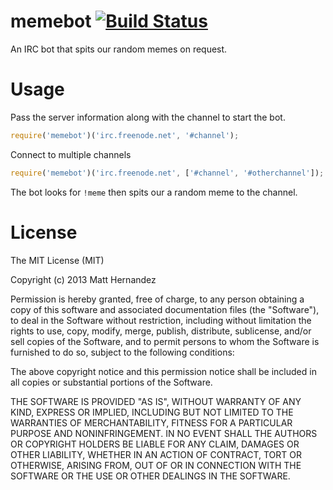 memebot [![Build Status](https://travis-ci.org/fiveisprime/memebot.svg?branch=master)](https://travis-ci.org/fiveisprime/memebot)
=======

An IRC bot that spits our random memes on request.

# Usage

Pass the server information along with the channel to start the bot.

```js
require('memebot')('irc.freenode.net', '#channel');
```

Connect to multiple channels

```js
require('memebot')('irc.freenode.net', ['#channel', '#otherchannel']);
```

The bot looks for `!meme` then spits our a random meme to the channel.

# License

The MIT License (MIT)

Copyright (c) 2013 Matt Hernandez

Permission is hereby granted, free of charge, to any person obtaining a copy of
this software and associated documentation files (the "Software"), to deal in
the Software without restriction, including without limitation the rights to
use, copy, modify, merge, publish, distribute, sublicense, and/or sell copies of
the Software, and to permit persons to whom the Software is furnished to do so,
subject to the following conditions:

The above copyright notice and this permission notice shall be included in all
copies or substantial portions of the Software.

THE SOFTWARE IS PROVIDED "AS IS", WITHOUT WARRANTY OF ANY KIND, EXPRESS OR
IMPLIED, INCLUDING BUT NOT LIMITED TO THE WARRANTIES OF MERCHANTABILITY, FITNESS
FOR A PARTICULAR PURPOSE AND NONINFRINGEMENT. IN NO EVENT SHALL THE AUTHORS OR
COPYRIGHT HOLDERS BE LIABLE FOR ANY CLAIM, DAMAGES OR OTHER LIABILITY, WHETHER
IN AN ACTION OF CONTRACT, TORT OR OTHERWISE, ARISING FROM, OUT OF OR IN
CONNECTION WITH THE SOFTWARE OR THE USE OR OTHER DEALINGS IN THE SOFTWARE.
